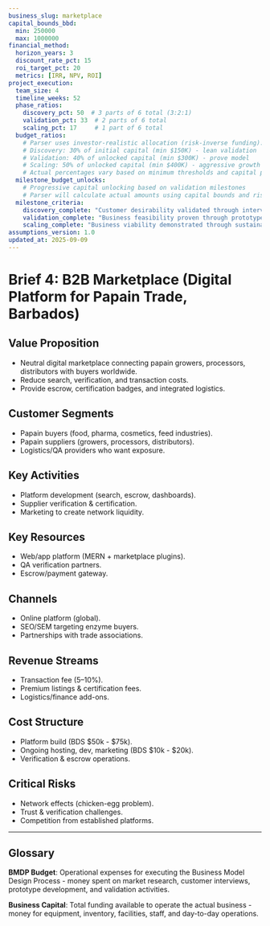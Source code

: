 ```yaml
---
business_slug: marketplace
capital_bounds_bbd:
  min: 250000
  max: 1000000
financial_method:
  horizon_years: 3
  discount_rate_pct: 15
  roi_target_pct: 20
  metrics: [IRR, NPV, ROI]
project_execution:
  team_size: 4
  timeline_weeks: 52
  phase_ratios:
    discovery_pct: 50  # 3 parts of 6 total (3:2:1)
    validation_pct: 33  # 2 parts of 6 total
    scaling_pct: 17     # 1 part of 6 total
  budget_ratios:
    # Parser uses investor-realistic allocation (risk-inverse funding):
    # Discovery: 30% of initial capital (min $150K) - lean validation
    # Validation: 40% of unlocked capital (min $300K) - prove model  
    # Scaling: 50% of unlocked capital (min $400K) - aggressive growth
    # Actual percentages vary based on minimum thresholds and capital progression
  milestone_budget_unlocks:
    # Progressive capital unlocking based on validation milestones
    # Parser will calculate actual amounts using capital bounds and risk progression
  milestone_criteria:
    discovery_complete: "Customer desirability validated through interviews and market research"
    validation_complete: "Business feasibility proven through prototype testing and early sales"
    scaling_complete: "Business viability demonstrated through sustainable operations and growth"
assumptions_version: 1.0
updated_at: 2025-09-09
---
```


# **Brief 4: B2B Marketplace (Digital Platform for Papain Trade, Barbados)**

## Value Proposition

* Neutral digital marketplace connecting papain growers, processors, distributors with buyers worldwide.  
* Reduce search, verification, and transaction costs.  
* Provide escrow, certification badges, and integrated logistics.

## Customer Segments

* Papain buyers (food, pharma, cosmetics, feed industries).  
* Papain suppliers (growers, processors, distributors).  
* Logistics/QA providers who want exposure.

## Key Activities

* Platform development (search, escrow, dashboards).  
* Supplier verification & certification.  
* Marketing to create network liquidity.

## Key Resources

* Web/app platform (MERN \+ marketplace plugins).  
* QA verification partners.  
* Escrow/payment gateway.

## Channels

* Online platform (global).  
* SEO/SEM targeting enzyme buyers.  
* Partnerships with trade associations.

## Revenue Streams

* Transaction fee (5–10%).  
* Premium listings & certification fees.  
* Logistics/finance add-ons.

## Cost Structure

* Platform build (BDS $50k - $75k).  
* Ongoing hosting, dev, marketing (BDS $10k - $20k).  
* Verification & escrow operations.

## Critical Risks

* Network effects (chicken-egg problem).  
* Trust & verification challenges.  
* Competition from established platforms.

---

## Glossary

**BMDP Budget**: Operational expenses for executing the Business Model Design Process - money spent on market research, customer interviews, prototype development, and validation activities.

**Business Capital**: Total funding available to operate the actual business - money for equipment, inventory, facilities, staff, and day-to-day operations.
